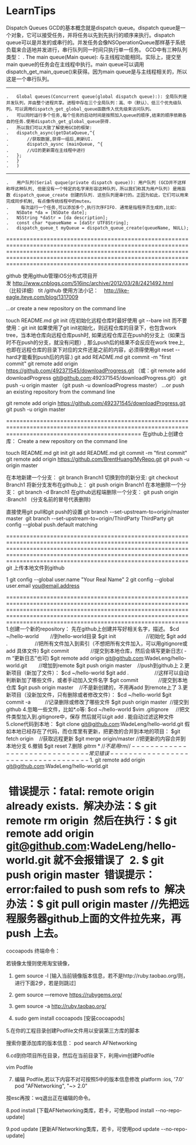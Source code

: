 LearnTips
=========
Dispatch Queues
GCD的基本概念就是dispatch queue。dispatch queue是一个对象，它可以接受任务，并将任务以先到先执行的顺序来执行。dispatch queue可以是并发的或串行的。并发任务会像NSOperationQueue那样基于系统负载来合适地并发进行，串行队列同一时间只执行单一任务。
GCD中有三种队列类型：
	.	The main queue(Main queue): 与主线程功能相同。实际上，提交至main queue的任务会在主线程中执行。main queue可以调用dispatch_get_main_queue()来获得。因为main queue是与主线程相关的，所以这是一个串行队列。
***************************************************************************************************************************************
	.	Global queues(Concurrent queue(global dispatch queue):): 全局队列是并发队列，并由整个进程共享。进程中存在三个全局队列：高、中（默认）、低三个优先级队列。可以调用dispatch_get_global_queue函数传入优先级来访问队列。
	.	可以同时运行多个任务,每个任务的启动时间是按照加入queue的顺序,结束的顺序依赖各自的任务.使用dispatch_get_global_queue获得.
	.	所以我们可以大致了解使用GCD的框架:
	.	dispatch_async(getDataQueue,^{
	.	    //获取数据,获得一组后,刷新UI.
	.	    dispatch_aysnc (mainQueue, ^{
	.	    //UI的更新需在主线程中进行
	.	};
	.	}
	.	)
***************************************************************************************************************************************
	.	用户队列(Serial quque(private dispatch queue)): 用户队列 (GCD并不这样称呼这种队列, 但是没有一个特定的名字来形容这种队列，所以我们称其为用户队列) 是用函数 dispatch_queue_create 创建的队列. 这些队列是串行的。正因为如此，它们可以用来完成同步机制, 有点像传统线程中的mutex。
	.	　每次运行一个任务,可以添加多个,执行次序FIFO. 通常是指程序员生成的,比如:
	.	NSDate *da = [NSDate date];
	.	NSString *daStr = [da description];
	.	const char *queueName = [daStr UTF8String];
	.	dispatch_queue_t myQueue = dispatch_queue_create(queueName, NULL);
==============================================================================================================================================================================================================================================================================

github
使用github管理iOS分布式项目开发 http://www.cnblogs.com/516inc/archive/2012/03/28/2421492.html     （比较详细）
tit /github 使用方法小记：    http://like-eagle.iteye.com/blog/1317009

…or create a new repository on the command line

touch README.md
git init (在初始化远程仓库时最好使用 git --bare init   而不要使用：git init
   如果使用了git init初始化，则远程仓库的目录下，也包含work tree，当本地仓库向远程仓库push时,   如果远程仓库正在push的分支上（如果当时不在push的分支，就没有问题）, 那么push后的结果不会反应在work tree上,  也即在远程仓库的目录下对应的文件还是之前的内容，必须得使用git reset --hard才能看到push后的内容.)
git add README.md
git commit -m "first commit"
git remote add origin https://github.com/492371545/downloadProgress.git  （或：git remote add downloadProgress git@github.com:492371545/downloadProgress.git）
git push -u origin master （git push -u downloadProgress master）
…or push an existing repository from the command line

git remote add origin https://github.com/492371545/downloadProgress.git
git push -u origin master

====================================================================================================================================================
在github上创建仓库：
Create a new repository on the command line


touch README.md
git init
git add README.md
git commit -m "first commit"
git remote add origin https://github.com/BrentHuang/MyRepo.git
git push -u origin master


在本地新建一个分支： git branch Branch1
切换到你的新分支: git checkout Branch1
将新分支发布在github上： git push origin Branch1
在本地删除一个分支： git branch -d Branch1
在github远程端删除一个分支： git push origin :Branch1   (分支名前的冒号代表删除)

直接使用git pull和git push的设置
git branch --set-upstream-to=origin/master master  git branch --set-upstream-to=origin/ThirdParty ThirdParty git config --global push.default matching

==============================================================================================================================================================================================================================================================================
git 上传本地文件到github

1 git config --global user.name "Your Real Name" 
2 git config --global user.email you@email.address

==============================================================================================================================================================================================================================================================================
1.创建一个新的repository：
先在github上创建并写好相关名字，描述。
$cd ~/hello-world        //到hello-world目录
$git init                     //初始化
$git add .                   //把所有文件加入到索引（不想把所有文件加入，可以用gitignore或add 具体文件)
$git commit               //提交到本地仓库，然后会填写更新日志( -m “更新日志”也可)
$git remote add origin git@github.com:WadeLeng/hello-world.git        //增加到remote
$git push origin master    //push到github上
2.更新项目（新加了文件）：
$cd ~/hello-world
$git add .                  //这样可以自动判断新加了哪些文件，或者手动加入文件名字
$git commit              //提交到本地仓库
$git push origin master    //不是新创建的，不用再add 到remote上了
3.更新项目（没新加文件，只有删除或者修改文件）：
$cd ~/hello-world
$git commit -a          //记录删除或修改了哪些文件
$git push origin master  //提交到github
4.忽略一些文件，比如*.o等:
$cd ~/hello-world
$vim .gitignore     //把文件类型加入到.gitignore中，保存
然后就可以git add . 能自动过滤这种文件
5.clone代码到本地：
$git clone git@github.com:WadeLeng/hello-world.git
假如本地已经存在了代码，而仓库里有更新，把更改的合并到本地的项目：
$git fetch origin    //获取远程更新
$git merge origin/master //把更新的内容合并到本地分支
6.撤销
$git reset
7.删除
$git rm  * // 不是用rm
//------------------------------常见错误-----------------------------------
1.$ git remote add origin git@github.com:WadeLeng/hello-world.git

 错误提示：fatal: remote origin already exists.
 解决办法：$ git remote rm origin
 然后在执行：$ git remote add origin git@github.com:WadeLeng/hello-world.git 就不会报错误了
 2. $ git push origin master
 错误提示：error:failed to push som refs to
 解决办法：$ git pull origin master //先把远程服务器github上面的文件拉先来，再push 上去。
====================================================================================================================================================





cocoapods
终端命令：

若镜像太慢则使用淘宝镜像，
1. gem source -l    [输入当前镜像版本信息，若不是http://ruby.taobao.org/则，进行下面2步，若是则跳过]

2. gem source —remove https://rubygems.org/

3. gem source -a http://ruby.taobao.org/

4. sudo gem install cocoapods     [安装cocoapods]

5.在你的工程目录创建Podfile文件用以安装第三方库的脚本

  搜索你要添加库的版本信息：  pod search AFNetworking

6.cd到你项目所在目录，然后在当前目录下，利用vim创建Podfile
   
 vim Podfile

7. 编辑 Podfile,若以下内容不对可按照5中的版本信息修改
  	 platform :ios, '7.0'
	pod "AFNetworking", "~> 2.0"

 按esc再按：wq退出正在编辑的命令。

8.pod install   [下载AFNetworking类库，若卡，可使用pod install --no-repo-update]  

9.pod update   [更新AFNetworking类库，若卡，可使用pod update --no-repo-update]
